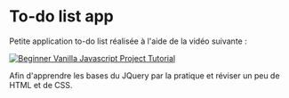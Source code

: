 # To-do list app

Petite application to-do list réalisée à l'aide de la vidéo suivante :

[![Beginner Vanilla Javascript Project Tutorial](https://i.ytimg.com/vi/Ttf3CEsEwMQ/hqdefault.jpg?sqp=-oaymwEZCPYBEIoBSFXyq4qpAwsIARUAAIhCGAFwAQ==&rs=AOn4CLB0-s58PPqF2vWXydOOfqUwFqQBpA)](https://www.youtube.com/watch?v=Ttf3CEsEwMQ)

Afin d'apprendre les bases du JQuery par la pratique et réviser un peu de HTML et de CSS.